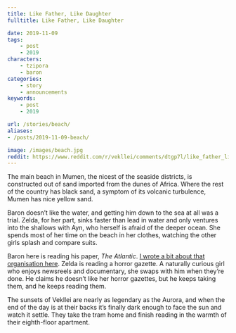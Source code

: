 ```yaml
---
title: Like Father, Like Daughter
fulltitle: Like Father, Like Daughter

date: 2019-11-09
tags:
    - post
    - 2019
characters:
    - tzipora
    - baron
categories:
    - story
    - announcements
keywords:
    - post
    - 2019

url: /stories/beach/
aliases:
- /posts/2019-11-09-beach/

image: /images/beach.jpg
reddit: https://www.reddit.com/r/vekllei/comments/dtgp7l/like_father_like_daughter/
---
```

The main beach in Mumen, the nicest of the seaside districts, is constructed out of sand imported from the dunes of Africa. Where the rest of the country has black sand, a symptom of its volcanic turbulence, Mumen has nice yellow sand.

Baron doesn’t like the water, and getting him down to the sea at all was a trial. Zelda, for her part, sinks faster than lead in water and only ventures into the shallows with Ayn, who herself is afraid of the deeper ocean. She spends most of her time on the beach in her clothes, watching the other girls splash and compare suits.

Baron here is reading his paper, *The Atlantic*. [I wrote a bit about that organisation here](https://www.reddit.com/r/vekllei/comments/cw44hm/sweat_and_ink_in_the_vekllei_news_agency/). Zelda is reading a horror gazette. A naturally curious girl who enjoys newsreels and documentary, she swaps with him when they’re done. He claims he doesn’t like her horror gazettes, but he keeps taking them, and he keeps reading them.

The sunsets of Vekllei are nearly as legendary as the Aurora, and when the end of the day is at their backs it’s finally dark enough to face the sun and watch it settle. They take the tram home and finish reading in the warmth of their eighth-floor apartment.
